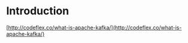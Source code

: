 # Introduction

[http://codeflex.co/what-is-apache-kafka/](http://codeflex.co/what-is-apache-kafka/)

